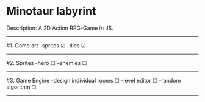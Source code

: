 # Minotaur labyrint
Description: A 2D Action RPG-Game in JS.
___________________________________________
#1. Game art
-sprites ☑
-tiles ☑
___________________________________________
#2. Sprites
-hero ☐
-enemies ☐
___________________________________________
#3. Game Engine
-design individual rooms ☐
-level editor ☐
-random algorithm ☐
___________________________________________
